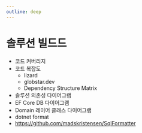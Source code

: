 ```yaml
---
outline: deep
---
```


# 솔루션 빌드드

- 코드 커버리지
- 코드 복잡도
  - lizard
  - globstar.dev
  - Dependency Structure Matrix
- 솔루션 의존성 다이어그램
- EF Core DB 다이어그램
- Domain 레이어 클래스 다이어그램
- dotnet format
- https://github.com/madskristensen/SqlFormatter